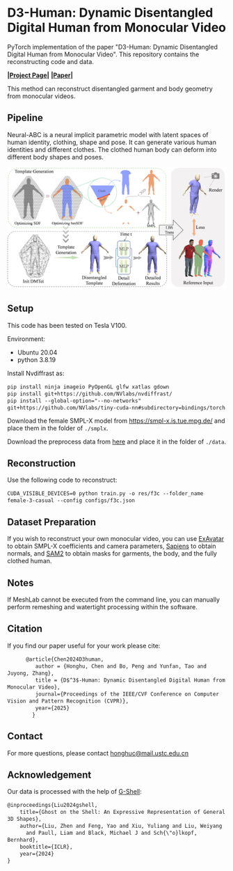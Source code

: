# D3-Human: Dynamic Disentangled Digital Human from Monocular Video

PyTorch implementation of the paper "D3-Human: Dynamic Disentangled Digital Human from Monocular Video". This repository contains the reconstructing code and data.

**|[Project Page](https://ustc3dv.github.io/D3Human/)|**  **|[Paper](https://arxiv.org/html/2501.01589v1)|**

This method can reconstruct disentangled garment and body geometry from monocular videos.

## Pipeline
Neural-ABC is a neural implicit parametric model with latent spaces of human identity, clothing, shape and pose. 
It can generate various human identities and different clothes. 
The clothed human body can deform into different body shapes and poses. 

![pipeline](figs/pipe.jpg)

## Setup

This code has been tested on Tesla V100. 

Environment:
* Ubuntu 20.04
* python 3.8.19

Install Nvdiffrast as:
```
pip install ninja imageio PyOpenGL glfw xatlas gdown
pip install git+https://github.com/NVlabs/nvdiffrast/
pip install --global-option="--no-networks" git+https://github.com/NVlabs/tiny-cuda-nn#subdirectory=bindings/torch
```

Download the female SMPL-X model from https://smpl-x.is.tue.mpg.de/ and place them in the folder of `./smplx`.

Download the preprocess data from [here](https://drive.google.com/drive/folders/1-OY5X7pnt45XBMURVTM55xhOrKKUi7BX?usp=sharing) and place it in the folder of `./data`.

## Reconstruction

Use the following code to reconstruct:

```
CUDA_VISIBLE_DEVICES=0 python train.py -o res/f3c --folder_name female-3-casual --config configs/f3c.json
```


## Dataset Preparation
If you wish to reconstruct your own monocular video, you can use ​​[ExAvatar​​](https://github.com/mks0601/ExAvatar_RELEASE) to obtain SMPL-X coefficients and camera parameters, ​​[Sapiens](https://github.com/facebookresearch/sapiens) to obtain normals, and ​​[SAM2](https://github.com/facebookresearch/sam2) to obtain masks for garments, the body, and the fully clothed human.

## Notes
If MeshLab cannot be executed from the command line, you can manually perform remeshing and watertight processing within the software.

## Citation

If you find our paper useful for your work please cite:

```
      @article{Chen2024D3human,
         author = {Honghu, Chen and Bo, Peng and Yunfan, Tao and Juyong, Zhang}, 
         title = {D$^3$-Human: Dynamic Disentangled Digital Human from Monocular Video}, 
         journal={Proceedings of the IEEE/CVF Conference on Computer Vision and Pattern Recognition (CVPR)},
         year={2025}
        }
```

## Contact
For more questions, please contact honghuc@mail.ustc.edu.cn

## Acknowledgement

Our data is processed with the help of [G-Shell](https://github.com/CrisHY1995/StereoPIFu_Code):
```
@inproceedings{Liu2024gshell,
    title={Ghost on the Shell: An Expressive Representation of General 3D Shapes},
    author={Liu, Zhen and Feng, Yao and Xiu, Yuliang and Liu, Weiyang 
      and Paull, Liam and Black, Michael J and Sch{\"o}lkopf, Bernhard},
    booktitle={ICLR},
    year={2024}
}

```
